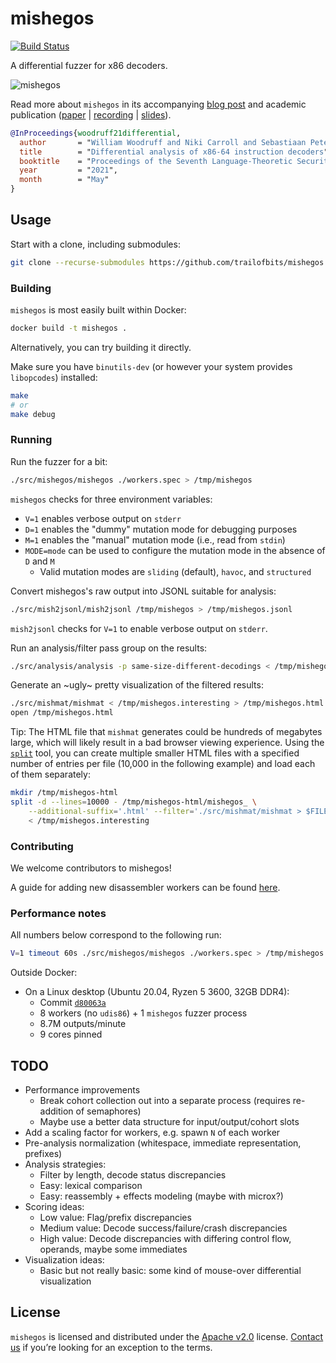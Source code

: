 mishegos
========

[![Build Status](https://img.shields.io/github/workflow/status/trailofbits/mishegos/CI/master)](https://github.com/trailofbits/mishegos/actions?query=workflow%3ACI)

A differential fuzzer for x86 decoders.

![mishegos](https://user-images.githubusercontent.com/3059210/59005797-da89b400-87ec-11e9-8274-321edfa6df45.png)

Read more about `mishegos` in its accompanying [blog post](https://blog.trailofbits.com/2019/10/31/destroying-x86_64-instruction-decoders-with-differential-fuzzing/)
and academic publication ([paper](https://github.com/gangtan/LangSec-papers-and-slides/raw/main/langsec21/papers/Woodruff_LangSec21.pdf) 
| [recording](https://www.youtube.com/watch?v=a2q86KTZt0g) 
| [slides](https://github.com/trailofbits/publications/blob/master/presentations/Differential%20analysis%20of%20x86-64%20decoders/langsec-2021-slides.pdf)).

```bibtex
@InProceedings{woodruff21differential,
  author       = "William Woodruff and Niki Carroll and Sebastiaan Peters",
  title        = "Differential analysis of x86-64 instruction decoders",
  booktitle    = "Proceedings of the Seventh Language-Theoretic Security Workshop~({LangSec}) at the {IEEE} Symposium on Security and Privacy",
  year         = "2021",
  month        = "May"
}
```

## Usage

Start with a clone, including submodules:

```bash
git clone --recurse-submodules https://github.com/trailofbits/mishegos
```

### Building

`mishegos` is most easily built within Docker:

```bash
docker build -t mishegos .
```

Alternatively, you can try building it directly.

Make sure you have `binutils-dev` (or however your system provides `libopcodes`) installed:

```bash
make
# or
make debug
```

### Running

Run the fuzzer for a bit:

```bash
./src/mishegos/mishegos ./workers.spec > /tmp/mishegos
```

`mishegos` checks for three environment variables:

* `V=1` enables verbose output on `stderr`
* `D=1` enables the "dummy" mutation mode for debugging purposes
* `M=1` enables the "manual" mutation mode (i.e., read from `stdin`)
* `MODE=mode` can be used to configure the mutation mode in the absence of `D` and `M`
    * Valid mutation modes are `sliding` (default), `havoc`, and `structured`

Convert mishegos's raw output into JSONL suitable for analysis:

```bash
./src/mish2jsonl/mish2jsonl /tmp/mishegos > /tmp/mishegos.jsonl
```

`mish2jsonl` checks for `V=1` to enable verbose output on `stderr`.

Run an analysis/filter pass group on the results:

```bash
./src/analysis/analysis -p same-size-different-decodings < /tmp/mishegos.jsonl > /tmp/mishegos.interesting
```

Generate an ~ugly~ pretty visualization of the filtered results:

```bash
./src/mishmat/mishmat < /tmp/mishegos.interesting > /tmp/mishegos.html
open /tmp/mishegos.html
```

Tip: The HTML file that `mishmat` generates could be hundreds of megabytes large, which will likely result in a bad browser viewing experience. Using the [`split`](https://man7.org/linux/man-pages/man1/split.1.html) tool, you can create multiple smaller HTML files with a specified number of entries per file (10,000 in the following example) and load each of them separately:

```bash
mkdir /tmp/mishegos-html
split -d --lines=10000 - /tmp/mishegos-html/mishegos_ \
    --additional-suffix='.html' --filter='./src/mishmat/mishmat > $FILE' \
    < /tmp/mishegos.interesting
```

### Contributing

We welcome contributors to mishegos!

A guide for adding new disassembler workers can be found [here](./docs/adding_a_worker.md).

### Performance notes

All numbers below correspond to the following run:

```bash
V=1 timeout 60s ./src/mishegos/mishegos ./workers.spec > /tmp/mishegos
```

Outside Docker:

* On a Linux desktop (Ubuntu 20.04, Ryzen 5 3600, 32GB DDR4):
    * Commit [`d80063a`](https://github.com/trailofbits/mishegos/commit/d80063a575c4b10d5f787ac88f45d44c8e7f9937)
    * 8 workers (no `udis86`) + 1 `mishegos` fuzzer process
    * 8.7M outputs/minute
    * 9 cores pinned

## TODO

* Performance improvements
    * Break cohort collection out into a separate process (requires re-addition of semaphores)
    * Maybe use a better data structure for input/output/cohort slots
* Add a scaling factor for workers, e.g. spawn `N` of each worker
* Pre-analysis normalization (whitespace, immediate representation, prefixes)
* Analysis strategies:
    * Filter by length, decode status discrepancies
    * Easy: lexical comparison
    * Easy: reassembly + effects modeling (maybe with microx?)
* Scoring ideas:
    * Low value: Flag/prefix discrepancies
    * Medium value: Decode success/failure/crash discrepancies
    * High value: Decode discrepancies with differing control flow, operands, maybe some immediates
* Visualization ideas:
    * Basic but not really basic: some kind of mouse-over differential visualization

## License

`mishegos` is licensed and distributed under the [Apache v2.0](LICENSE) license. [Contact us](mailto:opensource@trailofbits.com) if you’re looking for an exception to the terms.
